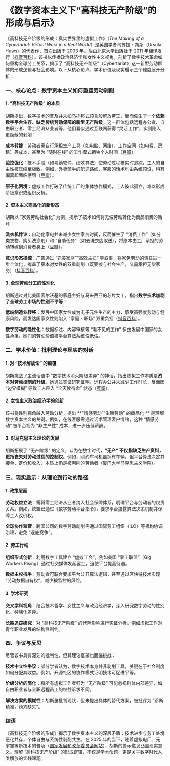 # 《数字资本主义下“高科技无产阶级”的形成与启示》

《高科技无产阶级的形成：真实世界里的虚拟工作》（*The Making of a Cybertariat: Virtual Work in a Real World*）是英国学者乌苏拉・胡斯（Ursula Huws）的代表作，首次出版于 2003 年，后由北京大学出版社于 2011 年翻译发行（[抖音百科](https://m.baike.com/wiki/%E9%AB%98%E7%A7%91%E6%8A%80%E6%97%A0%E4%BA%A7%E9%98%B6%E7%BA%A7%E7%9A%84%E5%BD%A2%E6%88%90%EF%BC%9A%E7%9C%9F%E5%AE%9E%E4%B8%96%E7%95%8C%E9%87%8C%E7%9A%84%E8%99%9A%E6%8B%9F%E5%B7%A5%E4%BD%9C/6829435?baike_source=doubao)）。该书以传播政治经济学和女性主义视角，剖析了数字技术革命如何重构全球劳工关系，揭示了 “高科技无产阶级”（Cybertariat）这一新型劳动群体的形成逻辑与社会影响。以下从核心论点、学术价值及现实启示三个维度展开分析：

### 一、核心论点：数字资本主义如何重塑劳动剥削

#### 1. **“高科技无产阶级” 的本质**

胡斯提出，数字技术的普及并未如乌托邦式预言般解放劳工，反而催生了一个**依赖数字平台生存、缺乏传统劳动保障的新型无产阶级**。这一群体包括远程办公者、自由职业者、零工经济从业者等，他们看似通过互联网获得 “灵活工作”，实则陷入更隐蔽的剥削：

**成本转嫁**：劳动者需自行承担生产工具（如电脑、网络）、工作空间（如电费、房租）等成本，甚至为 “随时在线” 的工作模式牺牲个人时间（[豆瓣](https://m.douban.com/book/review/7733635/)）。

**监控强化**：技术手段（如考勤软件、绩效算法）使劳动过程被实时追踪，工人的自主性被压缩至极致。例如，外卖骑手的配送路线、客服的话术均由系统预设，稍有偏离即面临惩罚（[豆瓣](https://m.douban.com/book/review/7733635/)）。

**原子化困境**：虚拟工作打破了传统工厂的集体协作模式，工人彼此孤立，难以形成阶级意识或组织反抗。

#### 2. **资本主义商品化的新形态**

胡斯以 “家务劳动社会化” 为例，揭示了技术如何将无偿劳动转化为商品消费的循环：

**洗衣机悖论**：自动化家电并未减少女性家务时间，反而催生了 “消费工作”（如分类衣物、购买洗涤剂）和 “自助任务”（如去洗衣店取送），将原本由工厂承担的劳动转嫁到消费者身上（[豆瓣](https://m.douban.com/book/review/7733635/)）。

**意识形态操控**：广告通过 “完美家庭”“高效主妇” 等叙事，将家务劳动的责任进一步个体化，掩盖了资本对女性的双重剥削（既要参与社会生产，又需承担无偿家务）（[抖音百科](https://m.baike.com/wiki/%E9%AB%98%E7%A7%91%E6%8A%80%E6%97%A0%E4%BA%A7%E9%98%B6%E7%BA%A7%E7%9A%84%E5%BD%A2%E6%88%90%EF%BC%9A%E7%9C%9F%E5%AE%9E%E4%B8%96%E7%95%8C%E9%87%8C%E7%9A%84%E8%99%9A%E6%8B%9F%E5%B7%A5%E4%BD%9C/6829435?baike_source=doubao)）。

#### 3. **全球劳动分工的性别化**

胡斯通过对比美国密尔沃基的家庭主妇与马来西亚的芯片女工，指出**数字技术加剧了全球劳工市场的性别不平等**：

**低端制造业转移**：发展中国家女性成为电子元件生产的主力，承受高强度劳动与健康风险，而发达国家女性则陷入 “家庭 - 职场” 双重负担（[抖音百科](https://m.baike.com/wiki/%E9%AB%98%E7%A7%91%E6%8A%80%E6%97%A0%E4%BA%A7%E9%98%B6%E7%BA%A7%E7%9A%84%E5%BD%A2%E6%88%90%EF%BC%9A%E7%9C%9F%E5%AE%9E%E4%B8%96%E7%95%8C%E9%87%8C%E7%9A%84%E8%99%9A%E6%8B%9F%E5%B7%A5%E4%BD%9C/6829435?baike_source=doubao)）。

**数字劳动的隐性化**：数据标注、内容审核等 “看不见的工作” 多由发展中国家的女性承担，她们的劳动价值被平台算法系统性低估。

### 二、学术价值：批判理论与现实的对话

#### 1. **对 “技术解放论” 的颠覆**

胡斯挑战了主流话语中 “数字技术消灭阶级差异” 的神话，指出虚拟工作本质是**资本对劳动控制的升级**。她通过实证研究证明，远程办公并未减少工作时长，反而因 “边界模糊” 导致工人陷入 “全天候待命” 状态（[豆瓣](https://m.douban.com/book/review/7733635/)）。

#### 2. **女性主义政治经济学的创新**

该书将性别视角融入劳动分析，提出 \*\*“情感劳动”“生殖劳动” 的商品化 \*\* 是理解数字资本主义的关键。例如，在线客服需通过话术管理客户情绪，这种 “情感劳动” 被平台视为 “非生产性” 成本，进一步压低薪酬。

#### 3. **对马克思主义理论的发展**

胡斯拓展了 “无产阶级” 的定义，认为在数字时代，**“无产” 不仅指缺乏生产资料，更指丧失对劳动过程的控制权**。例如，网约车司机虽拥有车辆，但平台算法决定其接单、定价和收入，本质上仍是被剥削的劳动者（[厦门大学马克思主义学院](https://marx.xmu.edu.cn/info/1035/16169.htm)）。

### 三、现实启示：从理论到行动的路径

#### 1. **政策层面**

**劳动权益立法**：需将零工经济从业者纳入社会保障体系，明确平台与劳动者的权责关系。例如，欧盟已通过《数字劳动平台指令》，要求平台披露算法决策机制并保障工人议价权。

**全球协作监管**：跨国公司的数字劳动剥削需通过国际劳工组织（ILO）等机构协调治理，避免 “逐底竞争”。

#### 2. **劳工行动**

**组织形式创新**：利用数字工具建立 “虚拟工会”，例如美国 “零工联盟”（Gig Workers Rising）通过社交媒体发起罢工，迫使平台提高待遇。

**数据主权抗争**：劳动者可联合要求平台公开算法逻辑，甚至通过区块链技术实现 “劳动数据自有权”，减少被监控的风险。

#### 3. **学术研究**

**交叉学科视角**：结合技术哲学、女性主义与政治经济学，深入研究数字劳动的性别化、种族化差异。

**长期追踪研究**：对 “高科技无产阶级” 的代际影响进行实证分析，例如虚拟工作对青年职业发展的结构性制约。

### 四、争议与反思

尽管该书具有深刻的批判性，但其理论框架也面临挑战：

**技术中立性争议**：部分学者认为，数字技术本身并非剥削工具，关键在于社会制度如何分配其收益。例如，开源社区的协作模式证明技术可促进平等。

**阶级分析的简化**：将所有虚拟工作者归为 “无产阶级” 可能忽视群体内部差异，如自由职业者与全职远程员工的权益诉求不同。

**解决方案的模糊性**：胡斯虽批判现状，但未提出具体的替代方案，被批评为 “诊断精准，药方缺失”。

### 结语

《高科技无产阶级的形成》揭示了数字资本主义的深层矛盾：技术进步与劳工处境恶化并存，个体自由与系统性剥削共生。在 2025 年的当下，随着虚拟电厂、元宇宙等新技术的普及（[国家发展和改革委员会网站](https://www.ndrc.gov.cn/xxgk/zcfb/tz/202504/t20250411_1397162_ext.html)），胡斯的警示愈发凸显现实意义。理解 “高科技无产阶级” 的形成逻辑，不仅是学术命题，更是关乎数字时代人类解放的实践课题。
